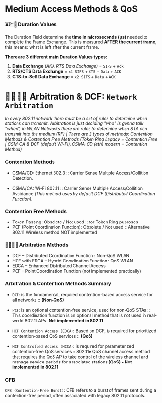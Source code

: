








# Medium Access Methods & QoS

### ⌛💹🔢 Duration Values

The Duration Field determine the **time in microseconds (μs)** needed to complete the Frame Exchange. This is measured **AFTER the current frame**, this means: what is left after the current frame.

**There are 3 different main Duration Values types:**

1. **Data Exchange** _(AKA RTS Data Exchange)_ = `SIFS` + `Ack`
2. **RTS/CTS Data Exchange** = `x3 SIFS` + `CTS` + `Data` + `ACK`
3. **CTS-to-Self Data Exchange** = `x2 SIFS` + `Data` + `ACK`
   
# 👨🏻‍⚖️🚦 Arbitration & DCF: `Network Arbitration`
_In every 802.11 network there must be a set of rules to determine when stations can transmit. Arbitration is just deciding "who" is gonna talk "when", in WLAN Networks there are rules to determine when STA can transmit into the medium (RF) | There are 2 types of methods: Contention Methods & Contention Free Methods (Token Ring Legacy = Contention Free | CSM-CA & DCF (default Wi-Fi), CSMA-CD (eth) modern = Contention Method)_

### Contention Methods

- CSMA/CD: Ethernet 802.3 :: Carrier Sense Multiple Access/Collition Detection. <br><br>
- CSMA/CA: Wi-Fi 802.11 :: Carrier Sense Multiple Access/Collition Avoidance _(This method uses by default DCF (Distributed Coordination Function)._

### Contention Free Methods

- Token Passing: Obsolete / Not used :: for Token Ring puproses
- PCF (Point Coordination Function): Obsolete / Not used :: Alternative 802.11 Wireless method NOT implemented

### 👨🏻‍⚖️🚦 Arbitration Methods

- DCF – Distributed Coordination Function : Non-QoS WLAN
- HCF with EDCA – Hybrid Coordination Function : QoS WLAN
- EDCA – Enhanced Distributed Channel Access
- PCF – Point Coordination Function (not implemented practically)

### Arbitration & Contention Methods Summary

- `DCF`: is the fundamental, required contention-based access service for all networks :: **(Non-QoS)** <br><br>
- `PCF`: is an optional contention-free service, used for non-QoS STAs :: This coordination function is an optional method that is not used in real-world 802.11 APs. **Not implemented in 802.11** <br><br>
- `HCF Contention Access (EDCA)`: Based on DCF, is required for prioritized contention-based QoS services :: **(QoS)** <br><br>
- `HCF Controlled Access (HCCA)`: is required for parameterized contention-free QoS services :: 802.11e QoS channel access method that requires the QoS AP to take control of the wireless channel and manage service periods for associated stations **(QoS) - Not implemented in 802.11**

### CFB

`CFB (Contention-Free Burst)`: CFB refers to a burst of frames sent during a contention-free period, often associated with legacy 802.11 protocols.
